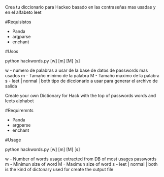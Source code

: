 
Crea tu diccionario para Hackeo basado en las contraseñas mas usadas y en el alfabeto leet

#Requisistos
- Panda
- argparse
- enchant

#Usos

python hackwords.py [w] [m] [M] [s]

w - numero de palabras a usar de la base de datos de passwords mas usados
m - Tamaño minimo de la palabra
M - Tamaño maximo de la palabra
s - leet | normal | both  tipo de diccionario a usar para generar el archivo de salida


Create your own Dictionary for Hack with the top of passwords words and leets alphabet

#Requiremnts
- Panda
- argparse
- enchant

#Usage 

python hackwords.py [w] [m] [M] [s]

w - Number of words usage extracted from DB of most usages passwords  
m - Minimun size of word
M - Maximun size of word
s - leet | normal | both is the kind of dictonary used for create the output file

